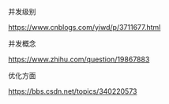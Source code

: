 并发级别

https://www.cnblogs.com/yiwd/p/3711677.html



并发概念

https://www.zhihu.com/question/19867883



优化方面

https://bbs.csdn.net/topics/340220573